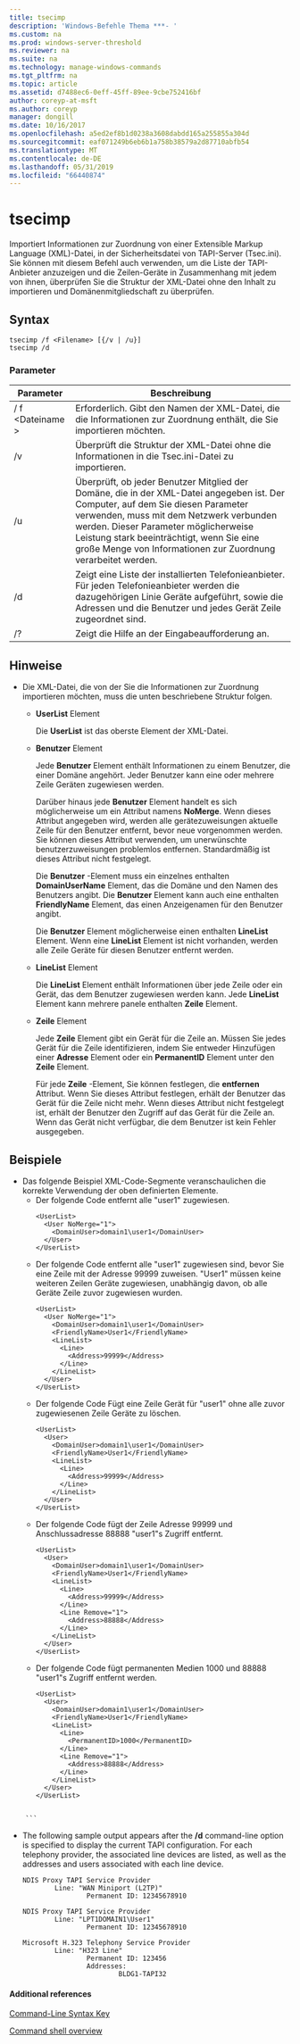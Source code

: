 ```yaml
---
title: tsecimp
description: 'Windows-Befehle Thema ***- '
ms.custom: na
ms.prod: windows-server-threshold
ms.reviewer: na
ms.suite: na
ms.technology: manage-windows-commands
ms.tgt_pltfrm: na
ms.topic: article
ms.assetid: d7488ec6-0eff-45ff-89ee-9cbe752416bf
author: coreyp-at-msft
ms.author: coreyp
manager: dongill
ms.date: 10/16/2017
ms.openlocfilehash: a5ed2ef8b1d0238a3608dabdd165a255855a304d
ms.sourcegitcommit: eaf071249b6eb6b1a758b38579a2d87710abfb54
ms.translationtype: MT
ms.contentlocale: de-DE
ms.lasthandoff: 05/31/2019
ms.locfileid: "66440874"
---
```

# <a name="tsecimp"></a>tsecimp



Importiert Informationen zur Zuordnung von einer Extensible Markup Language (XML)-Datei, in der Sicherheitsdatei von TAPI-Server (Tsec.ini). Sie können mit diesem Befehl auch verwenden, um die Liste der TAPI-Anbieter anzuzeigen und die Zeilen-Geräte in Zusammenhang mit jedem von ihnen, überprüfen Sie die Struktur der XML-Datei ohne den Inhalt zu importieren und Domänenmitgliedschaft zu überprüfen.

## <a name="syntax"></a>Syntax

```
tsecimp /f <Filename> [{/v | /u}]
tsecimp /d
```

### <a name="parameters"></a>Parameter

|Parameter|Beschreibung|
|---------|-----------|
|/ f \<Dateiname >|Erforderlich. Gibt den Namen der XML-Datei, die die Informationen zur Zuordnung enthält, die Sie importieren möchten.|
|/v|Überprüft die Struktur der XML-Datei ohne die Informationen in die Tsec.ini-Datei zu importieren.|
|/u|Überprüft, ob jeder Benutzer Mitglied der Domäne, die in der XML-Datei angegeben ist. Der Computer, auf dem Sie diesen Parameter verwenden, muss mit dem Netzwerk verbunden werden. Dieser Parameter möglicherweise Leistung stark beeinträchtigt, wenn Sie eine große Menge von Informationen zur Zuordnung verarbeitet werden.|
|/d|Zeigt eine Liste der installierten Telefonieanbieter. Für jeden Telefonieanbieter werden die dazugehörigen Linie Geräte aufgeführt, sowie die Adressen und die Benutzer und jedes Gerät Zeile zugeordnet sind.|
|/?|Zeigt die Hilfe an der Eingabeaufforderung an.|

## <a name="remarks"></a>Hinweise

-   Die XML-Datei, die von der Sie die Informationen zur Zuordnung importieren möchten, muss die unten beschriebene Struktur folgen.  
    -   **UserList** Element

        Die **UserList** ist das oberste Element der XML-Datei.
    -   **Benutzer** Element

        Jede **Benutzer** Element enthält Informationen zu einem Benutzer, die einer Domäne angehört. Jeder Benutzer kann eine oder mehrere Zeile Geräten zugewiesen werden.

        Darüber hinaus jede **Benutzer** Element handelt es sich möglicherweise um ein Attribut namens **NoMerge**. Wenn dieses Attribut angegeben wird, werden alle gerätezuweisungen aktuelle Zeile für den Benutzer entfernt, bevor neue vorgenommen werden. Sie können dieses Attribut verwenden, um unerwünschte benutzerzuweisungen problemlos entfernen. Standardmäßig ist dieses Attribut nicht festgelegt.

        Die **Benutzer** -Element muss ein einzelnes enthalten **DomainUserName** Element, das die Domäne und den Namen des Benutzers angibt. Die **Benutzer** Element kann auch eine enthalten **FriendlyName** Element, das einen Anzeigenamen für den Benutzer angibt.

        Die **Benutzer** Element möglicherweise einen enthalten **LineList** Element. Wenn eine **LineList** Element ist nicht vorhanden, werden alle Zeile Geräte für diesen Benutzer entfernt werden.
    -   **LineList** Element

        Die **LineList** Element enthält Informationen über jede Zeile oder ein Gerät, das dem Benutzer zugewiesen werden kann. Jede **LineList** Element kann mehrere panele enthalten **Zeile** Element.
    -   **Zeile** Element

        Jede **Zeile** Element gibt ein Gerät für die Zeile an. Müssen Sie jedes Gerät für die Zeile identifizieren, indem Sie entweder Hinzufügen einer **Adresse** Element oder ein **PermanentID** Element unter den **Zeile** Element.

        Für jede **Zeile** -Element, Sie können festlegen, die **entfernen** Attribut. Wenn Sie dieses Attribut festlegen, erhält der Benutzer das Gerät für die Zeile nicht mehr. Wenn dieses Attribut nicht festgelegt ist, erhält der Benutzer den Zugriff auf das Gerät für die Zeile an. Wenn das Gerät nicht verfügbar, die dem Benutzer ist kein Fehler ausgegeben.

## <a name="examples"></a>Beispiele
- Das folgende Beispiel XML-Code-Segmente veranschaulichen die korrekte Verwendung der oben definierten Elemente.  
  - Der folgende Code entfernt alle "user1" zugewiesen.  
    ```
    <UserList>
      <User NoMerge="1">
        <DomainUser>domain1\user1</DomainUser>
      </User>
    </UserList>
    ```  
  - Der folgende Code entfernt alle "user1" zugewiesen sind, bevor Sie eine Zeile mit der Adresse 99999 zuweisen. "User1" müssen keine weiteren Zeilen Geräte zugewiesen, unabhängig davon, ob alle Geräte Zeile zuvor zugewiesen wurden.  
    ```
    <UserList>
      <User NoMerge="1">
        <DomainUser>domain1\user1</DomainUser>
        <FriendlyName>User1</FriendlyName>
        <LineList>
          <Line>
            <Address>99999</Address>
          </Line>
        </LineList>
      </User>
    </UserList>
    ```  
  - Der folgende Code Fügt eine Zeile Gerät für "user1" ohne alle zuvor zugewiesenen Zeile Geräte zu löschen.  
    ```
    <UserList>
      <User>
        <DomainUser>domain1\user1</DomainUser>
        <FriendlyName>User1</FriendlyName>
        <LineList>
          <Line>
            <Address>99999</Address>
          </Line>
        </LineList>
      </User>
    </UserList>
    ```  
  - Der folgende Code fügt der Zeile Adresse 99999 und Anschlussadresse 88888 "user1"s Zugriff entfernt.  
    ```
    <UserList>
      <User>
        <DomainUser>domain1\user1</DomainUser>
        <FriendlyName>User1</FriendlyName>
        <LineList>
          <Line>
            <Address>99999</Address>
          </Line>
          <Line Remove="1">
            <Address>88888</Address>
          </Line>
        </LineList>
      </User>
    </UserList>
    ```  
  - Der folgende Code fügt permanenten Medien 1000 und 88888 "user1"s Zugriff entfernt werden.  
    ```
    <UserList>
      <User>
        <DomainUser>domain1\user1</DomainUser>
        <FriendlyName>User1</FriendlyName>
        <LineList>
          <Line>
            <PermanentID>1000</PermanentID>
          </Line>
          <Line Remove="1">
            <Address>88888</Address>
          </Line>
        </LineList>
      </User>
    </UserList>


~~~
    ```  
~~~
-   The following sample output appears after the **/d** command-line option is specified to display the current TAPI configuration. For each telephony provider, the associated line devices are listed, as well as the addresses and users associated with each line device.  
    ```
    NDIS Proxy TAPI Service Provider
            Line: "WAN Miniport (L2TP)"
                    Permanent ID: 12345678910

    NDIS Proxy TAPI Service Provider
            Line: "LPT1DOMAIN1\User1"
                    Permanent ID: 12345678910

    Microsoft H.323 Telephony Service Provider
            Line: "H323 Line"
                    Permanent ID: 123456
                    Addresses:
                            BLDG1-TAPI32

    ```

#### Additional references

[Command-Line Syntax Key](command-line-syntax-key.md)

[Command shell overview](https://technet.microsoft.com/library/cc737438(v=ws.10).aspx)